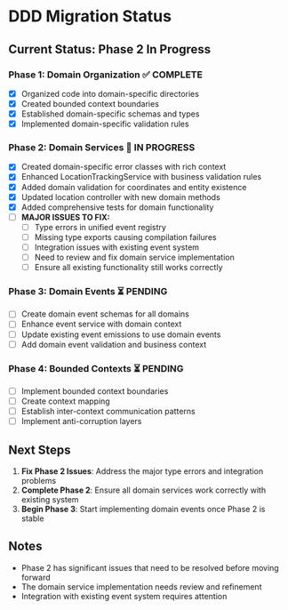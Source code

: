# DDD Migration Status

## Current Status: Phase 2 In Progress

### Phase 1: Domain Organization ✅ COMPLETE

- [x] Organized code into domain-specific directories
- [x] Created bounded context boundaries
- [x] Established domain-specific schemas and types
- [x] Implemented domain-specific validation rules

### Phase 2: Domain Services 🔄 IN PROGRESS

- [x] Created domain-specific error classes with rich context
- [x] Enhanced LocationTrackingService with business validation rules
- [x] Added domain validation for coordinates and entity existence
- [x] Updated location controller with new domain methods
- [x] Added comprehensive tests for domain functionality
- [ ] **MAJOR ISSUES TO FIX:**
  - [ ] Type errors in unified event registry
  - [ ] Missing type exports causing compilation failures
  - [ ] Integration issues with existing event system
  - [ ] Need to review and fix domain service implementation
  - [ ] Ensure all existing functionality still works correctly

### Phase 3: Domain Events ⏳ PENDING

- [ ] Create domain event schemas for all domains
- [ ] Enhance event service with domain context
- [ ] Update existing event emissions to use domain events
- [ ] Add domain event validation and business context

### Phase 4: Bounded Contexts ⏳ PENDING

- [ ] Implement bounded context boundaries
- [ ] Create context mapping
- [ ] Establish inter-context communication patterns
- [ ] Implement anti-corruption layers

## Next Steps

1. **Fix Phase 2 Issues**: Address the major type errors and integration problems
2. **Complete Phase 2**: Ensure all domain services work correctly with existing system
3. **Begin Phase 3**: Start implementing domain events once Phase 2 is stable

## Notes

- Phase 2 has significant issues that need to be resolved before moving forward
- The domain service implementation needs review and refinement
- Integration with existing event system requires attention
